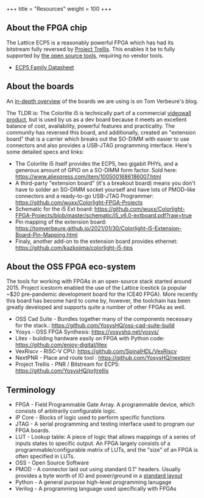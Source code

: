 +++
title = "Resources"
weight = 100
+++

## About the FPGA chip
The Lattice ECP5 is a reasonably powerful FPGA which has had its bitstream fully reversed by [Project Trellis](https://prjtrellis.readthedocs.io/en/latest/index.html). This enables it be to fully supported by [the open source tools](https://github.com/YosysHQ/oss-cad-suite-build), requiring no vendor tools.
 - [ECP5 Family Datasheet](https://www.latticesemi.com/-/media/LatticeSemi/Documents/DataSheets/ECP5/FPGA-DS-02012-2-8-ECP5-ECP5G-Family-Data-Sheet.ashx?document_id=50461)

## About the boards
An [in-depth overview](https://tomverbeure.github.io/2021/01/22/The-Colorlight-i5-as-FPGA-development-board.html) of the boards we are using is on Tom Verbeure's blog.




The TLDR is:
The Colorlite i5 is technically part of a commercial [videowall product](https://www.colorlight-led.com/product/colorlight-i5-led-display-receiver-card.html), but is used by us as a dev board because it meets an excellent balance of cost, availability, powerful features and practicality. The community has reversed this board, and additionally, created an "extension board" that is a carrier which breaks out the SO-DIMM with easier to use connectors and also provides a USB-JTAG programming interface. Here's some detailed specs and links:
 - The Colorlite i5 itself provides the ECP5, two gigabit PHYs, and a generous amount of GPIO on a SO-DIMM form factor. Sold here: https://www.aliexpress.com/item/1005001686186007.html
 - A third-party "extension board" (it's a breakout board) means you don't have to solder an SO-DIMM socket yourself and have lots of PMOD-like connectors and a ready-to-go USB-JTAG Programmer: https://github.com/wuxx/Colorlight-FPGA-Projects
- Schematic for the i5 Ext board: https://github.com/wuxx/Colorlight-FPGA-Projects/blob/master/schematic/i5_v6.0-extboard.pdf?raw=true
- Pin mapping of the extension board: https://tomverbeure.github.io/2021/01/30/Colorlight-i5-Extension-Board-Pin-Mapping.html
- Finaly, another add-on to the extension board provides ethernet: https://github.com/kazkojima/colorlight-i5-tips

## About the OSS FPGA eco-system
The tools for working with FPGAs in an open-source stack started around 2015. Project icestorm enabled the use of the Lattice Icestick (a popular ~$20 pre-pandemic development board for the ICE40 FPGA). More recently this board has become hard to come by, however, the toolchain has been greatly developed and supports quite a number of other FPGAs as well.
- OSS Cad Suite - Bundles together many of the components necessary for the stack.: https://github.com/YosysHQ/oss-cad-suite-build
- Yosys - OSS FPGA Synthesis: https://yosyshq.net/yosys/
- Litex - building hardware easily on FPGA with Python code: https://github.com/enjoy-digital/litex
- VexRiscv - RISC-V CPU: https://github.com/SpinalHDL/VexRiscv
- NextPNR - Place and route tool : https://github.com/YosysHQ/nextpnr
- Project Trellis - PNR / Bitstream for ECP5: https://github.com/YosysHQ/prjtrellis

## Terminology
- FPGA - Field Programmable Gate Array. A programmable device, which consists of arbitrarily configurable logic.
- IP Core - Blocks of logic used to perform specific functions
- JTAG - A serial programming and testing interface used to program our FPGA boards.
- LUT - Lookup table: A piece of logic that allows mappings of a series of inputs states to specific output. An FPGA largely consists of a programmable/configurable matrix  of LUTs, and the "size" of an FPGA is often specified in LUTs.
- OSS - Open Source Software
- PMOD - A connector laid out using standard 0.1" headers. Usually provides a byte worth of IO and power/ground in a [standard layout](https://digilent.com/blog/how-to-use-the-pmod-ports-on-the-arty/)
- Python - A general purpose high-level programming lanugage
- Verilog - A programming language used specifically with FPGAs
